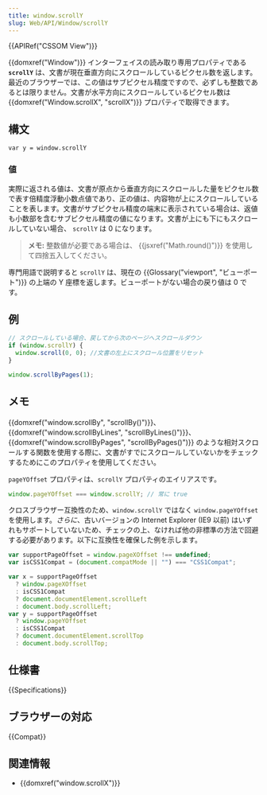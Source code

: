 ```yaml
---
title: window.scrollY
slug: Web/API/Window/scrollY
---
```


{{APIRef("CSSOM View")}}

{{domxref("Window")}} インターフェイスの読み取り専用プロパティである **`scrollY`** は、文書が現在垂直方向にスクロールしているピクセル数を返します。最近のブラウザーでは、この値はサブピクセル精度ですので、必ずしも整数であるとは限りません。文書が水平方向にスクロールしているピクセル数は {{domxref("Window.scrollX", "scrollX")}} プロパティで取得できます。

## 構文

```
var y = window.scrollY
```

### 値

実際に返される値は、文書が原点から垂直方向にスクロールした量をピクセル数で表す倍精度浮動小数点値であり、正の値は、内容物が上にスクロールしていることを表します。文書がサブピクセル精度の端末に表示されている場合は、返値も小数部を含むサブピクセル精度の値になります。文書が上にも下にもスクロールしていない場合、 `scrollY` は 0 になります。

> **メモ:** 整数値が必要である場合は、 {{jsxref("Math.round()")}} を使用して四捨五入してください。

専門用語で説明すると `scrollY` は、現在の {{Glossary("viewport", "ビューポート")}} の上端の Y 座標を返します。ビューポートがない場合の戻り値は 0 です。

## 例

```js
// スクロールしている場合、戻してから次のページへスクロールダウン
if (window.scrollY) {
  window.scroll(0, 0); //文書の左上にスクロール位置をリセット
}

window.scrollByPages(1);
```

## メモ

{{domxref("window.scrollBy", "scrollBy()")}}、{{domxref("window.scrollByLines", "scrollByLines()")}}、{{domxref("window.scrollByPages", "scrollByPages()")}} のような相対スクロールする関数を使用する際に、文書がすでにスクロールしていないかをチェックするためにこのプロパティを使用してください。

`pageYOffset` プロパティは、`scrollY` プロパティのエイリアスです。

```js
window.pageYOffset === window.scrollY; // 常に true
```

クロスブラウザー互換性のため、`window.scrollY` ではなく `window.pageYOffset` を使用します。_さらに_、古いバージョンの Internet Explorer (IE9 以前) はいずれもサポートしていないため、チェックの上、なければ他の非標準の方法で回避する必要があります。以下に互換性を確保した例を示します。

```js
var supportPageOffset = window.pageXOffset !== undefined;
var isCSS1Compat = (document.compatMode || "") === "CSS1Compat";

var x = supportPageOffset
  ? window.pageXOffset
  : isCSS1Compat
  ? document.documentElement.scrollLeft
  : document.body.scrollLeft;
var y = supportPageOffset
  ? window.pageYOffset
  : isCSS1Compat
  ? document.documentElement.scrollTop
  : document.body.scrollTop;
```

## 仕様書

{{Specifications}}

## ブラウザーの対応

{{Compat}}

## 関連情報

- {{domxref("window.scrollX")}}
